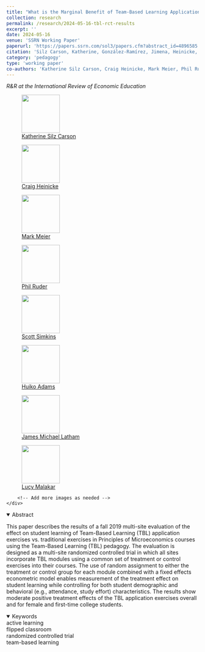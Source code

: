 ```yaml
---
title: "What is the Marginal Benefit of Team-Based Learning Application Exercises? Results from a Multi-Site, Randomized Controlled Evaluation"
collection: research
permalink: /research/2024-05-16-tbl-rct-results
excerpt: ''
date: 2024-05-16
venue: 'SSRN Working Paper'
paperurl: 'https://papers.ssrn.com/sol3/papers.cfm?abstract_id=4896585'
citation: 'Silz Carson, Katherine, González-Ramírez, Jimena, Heinicke, Craig, Maier, Mark, Ruder, Phil, Simkins, Scott,  Adams, Hiuko, Latham, James Michael, & Malakar, C. Lucy (2024). &quot;What is the Marginal Benefit of Team-Based Learning Application Exercises? Results of a Multi-Site, Randomized Controlled Evaluation  &quot; <i>   </i>.'
category: 'pedagogy'
type: 'working paper'
co-authors: 'Katherine Silz Carson, Craig Heinicke, Mark Meier, Phil Ruder, Scott Simkins, Huiko Adams, James Michael Latham, and C. Lucy Malakar'
---
```


<i>R&R at the International Review of Economic Education</i>

<body>
<div class="image-container">
        <figure>
            <img src="/images/co-authors/kate_silz_carson.png" width="100" height="auto">
            <figcaption><a href="https://www.linkedin.com/in/katherine-silz-carson-a48b9425/" target="_blank">Katherine Silz Carson</a></figcaption>
        </figure>   
        <figure>
            <img src="/images/co-authors/craig_heinicke.png" width="100" height="auto">
            <figcaption><a href="https://robins.richmond.edu/faculty/cheinick/" target="_blank">Craig Heinicke</a></figcaption>
        </figure>
        <figure>
            <img src="/images/co-authors/mark_meier.png" width="100" height="auto">
            <figcaption><a href="https://serc.carleton.edu/person/1932.html" target="_blank">Mark Meier</a></figcaption>
        </figure>
        <figure>
            <img src="/images/co-authors/phil_ruder.png" width="100" height="auto">
            <figcaption><a href="https://www.pacificu.edu/about/directory/people/phil-ruder-phd" target="_blank">Phil Ruder</a></figcaption>
        </figure>      
        <figure>
            <img src="/images/co-authors/scott_simkins.png" width="100" height="auto">
            <figcaption><a href="https://www.ncat.edu/employee-bio.php?directoryID=1875088803" target="_blank">Scott Simkins</a></figcaption>
        </figure>
        <figure>
            <img src="/images/co-authors/huiku_adams.png" width="100" height="auto">
            <figcaption><a href="https://perimeter.gsu.edu/profile/hiuko-adams/" target="_blank">Huiko Adams</a></figcaption>
        </figure>
        <figure>
            <img src="/images/co-authors/james_michael_latham.png" width="100" height="auto">
            <figcaption><a href="https://www.linkedin.com/in/james-michael-l-47258543" target="_blank">James Michael Latham</a></figcaption>
        </figure>                           
        <figure>
            <img src="/images/co-authors/lucy_malakar.png" width="100" height="auto">
            <figcaption><a href="https://serc.carleton.edu/econ/project/participants/127434.html" target="_blank"> Lucy Malakar</a></figcaption>
        </figure>
        
        <!-- Add more images as needed -->
    </div>
</body>


<details open>
<summary>
Abstract
</summary>

<p>
This paper describes the results of a fall 2019 multi-site evaluation of the effect on student learning of Team-Based Learning (TBL) application exercises vs. traditional exercises in Principles of Microeconomics courses using the Team-Based Learning (TBL) pedagogy. The evaluation is designed as a multi-site randomized controlled trial in which all sites incorporate TBL modules using a common set of treatment or control exercises into their courses. The use of random assignment to either the treatment or control group for each module combined with a fixed effects econometric model enables measurement of the treatment effect on student learning while controlling for both student demographic and behavioral (e.g., attendance, study effort) characteristics.  The results show moderate positive treatment effects of the TBL application exercises overall and for female and first-time college students.
</p>

</details>

<details open>
<summary>
Keywords
</summary>
active learning <br> 
flipped classroom <br>
randomized controlled trial <br>
team-based learning <br>

<br>

</details>